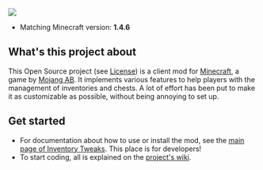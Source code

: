<img src="https://raw.github.com/mkalam-alami/inventory-tweaks/develop/docs/_static/img/invtweaks.png" />

* Matching Minecraft version: **1.4.6**

## What's this project about

This Open Source project (see [License](https://github.com/mkalam-alami/inventory-tweaks/blob/master/src/doc/license.txt)) is a client mod for [Minecraft](http://www.minecraft.net/), a game by [Mojang AB](http://mojang.com/). It implements various features to help players with the management of inventories and chests. A lot of effort has been put to make it as customizable as possible, without being annoying to set up.

## Get started

* For documentation about how to use or install the mod, see the [main page of Inventory Tweaks](http://modding.kalam-alami.net). This place is for developers!
* To start coding, all is explained on the [project's wiki](https://github.com/mkalam-alami/inventory-tweaks/wiki).
